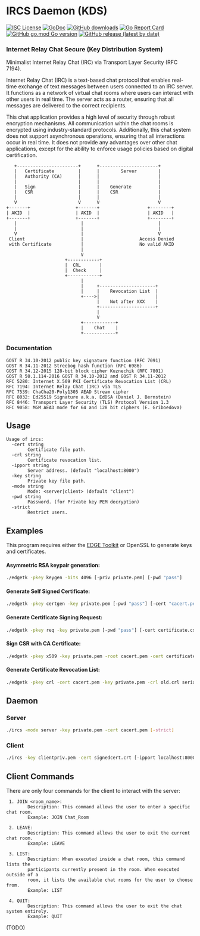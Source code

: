 # IRCS Daemon (KDS)
[![ISC License](http://img.shields.io/badge/license-ISC-blue.svg)](https://github.com/pedroalbanese/ircs/blob/master/LICENSE.md) 
[![GoDoc](https://godoc.org/github.com/pedroalbanese/ircs?status.png)](http://godoc.org/github.com/pedroalbanese/ircs)
[![GitHub downloads](https://img.shields.io/github/downloads/pedroalbanese/ircs/total.svg?logo=github&logoColor=white)](https://github.com/pedroalbanese/ircs/releases)
[![Go Report Card](https://goreportcard.com/badge/github.com/pedroalbanese/ircs)](https://goreportcard.com/report/github.com/pedroalbanese/ircs)
[![GitHub go.mod Go version](https://img.shields.io/github/go-mod/go-version/pedroalbanese/ircs)](https://golang.org)
[![GitHub release (latest by date)](https://img.shields.io/github/v/release/pedroalbanese/ircs)](https://github.com/pedroalbanese/ircs/releases)
### Internet Relay Chat Secure (Key Distribution System)
Minimalist Internet Relay Chat (IRC) via Transport Layer Security (RFC 7194).

Internet Relay Chat (IRC) is a text-based chat protocol that enables real-time exchange of text messages between users connected to an IRC server. It functions as a network of virtual chat rooms where users can interact with other users in real time. The server acts as a router, ensuring that all messages are delivered to the correct recipients.

This chat application provides a high level of security through robust encryption mechanisms. All communication within the chat rooms is encrypted using industry-standard protocols. Additionally, this chat system does not support asynchronous operations, ensuring that all interactions occur in real time. It does not provide any advantages over other chat applications, except for the ability to enforce usage policies based on digital certification.

```
   +-----------------------+      +----------------------+
   |   Certificate         |      |        Server        |
   |   Authority (CA)      |      |                      |
   |                       |      |                      |
   |   Sign                |      |    Generate          |
   |   CSR                 |      |    CSR               |
   |                       |      |                      |
   V                       V      V                      V
+-------+                 +-------+                  +--------+
| AKID  |                 | AKID  |                  | AKID   |
+-------+                 +-------+                  +--------+
   |                        |                            |
   |                        |                            |
   V                        |                            V
 Client                     |                     Access Denied
 with Certificate           |                     No valid AKID
                            |
                            V
                      +------------+
                      |  CRL       |
                      |  Check     |
                      +------------+
                            |
                            |     +---------------------+
                            |     |    Revocation List  |
                            +---->|                     |
                                  |    Not after XXX    |
                                  +---------------------+
                                  |
                                  V
                            +------------+
                            |    Chat    |
                            +------------+
```

### Documentation
```
GOST R 34.10-2012 public key signature function (RFC 7091)
GOST R 34.11-2012 Streebog hash function (RFC 6986)
GOST R 34.12-2015 128-bit block cipher Kuznechik (RFC 7801)
GOST R 50.1.114-2016 GOST R 34.10-2012 and GOST R 34.11-2012 
RFC 5280: Internet X.509 PKI Certificate Revocation List (CRL)
RFC 7194: Internet Relay Chat (IRC) via TLS
RFC 7539: ChaCha20-Poly1305 AEAD Stream cipher
RFC 8032: Ed25519 Signature a.k.a. EdDSA (Daniel J. Bernstein)
RFC 8446: Transport Layer Security (TLS) Protocol Version 1.3
RFC 9058: MGM AEAD mode for 64 and 128 bit ciphers (E. Griboedova)
```

## Usage
```
Usage of ircs:
  -cert string
        Certificate file path.
  -crl string
        Certificate revocation list.
  -ipport string
        Server address. (default "localhost:8000")
  -key string
        Private key file path.
  -mode string
        Mode: <server|client> (default "client")
  -pwd string
        Password. (for Private key PEM decryption)
  -strict
        Restrict users.
```

## Examples
This program requires either the [EDGE Toolkit](https://github.com/pedroalbanese/edgetk) or OpenSSL to generate keys and certificates.

#### Asymmetric RSA keypair generation:
```sh
./edgetk -pkey keygen -bits 4096 [-priv private.pem] [-pwd "pass"]
```
#### Generate Self Signed Certificate:
```sh
./edgetk -pkey certgen -key private.pem [-pwd "pass"] [-cert "cacert.pem"]
```
#### Generate Certificate Signing Request:
```sh
./edgetk -pkey req -key private.pem [-pwd "pass"] [-cert certificate.csr]
```
#### Sign CSR with CA Certificate:
```sh
./edgetk -pkey x509 -key private.pem -root cacert.pem -cert certificate.csr > signedcert.crt
```
#### Generate Certificate Revocation List:
```sh
./edgetk -pkey crl -cert cacert.pem -key private.pem -crl old.crl serials.txt > NewCRL.crl
```
## Daemon
### Server
```sh
./ircs -mode server -key private.pem -cert cacert.pem [-strict]
```
### Client
```sh
./ircs -key clientpriv.pem -cert signedcert.crt [-ipport localhost:8000]
```

## Client Commands
There are only four commands for the client to interact with the server:
```
 1. JOIN <room_name>:
        Description: This command allows the user to enter a specific chat room.
        Example: JOIN Chat_Room

 2. LEAVE:
        Description: This command allows the user to exit the current chat room.
        Example: LEAVE

 3. LIST:
        Description: When executed inside a chat room, this command lists the 
        participants currently present in the room. When executed outside of a 
        room, it lists the available chat rooms for the user to choose from.
        Example: LIST

 4. QUIT:
        Description: This command allows the user to exit the chat system entirely.
        Example: QUIT
```

(TODO)
